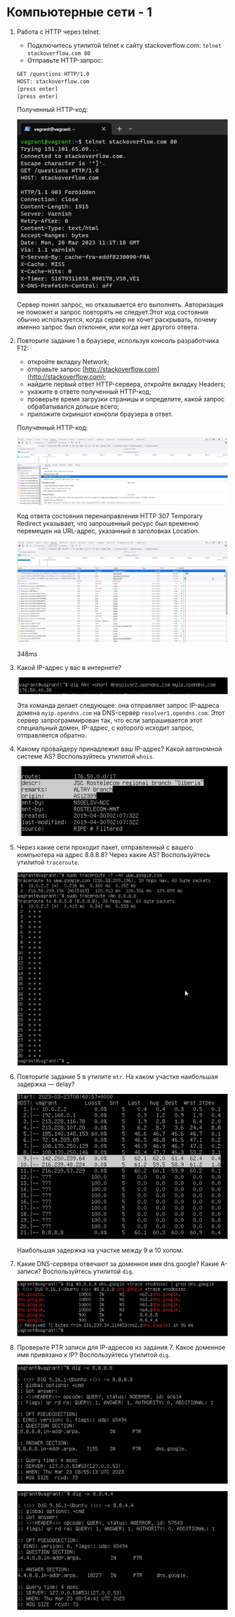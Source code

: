 # Компьютерные сети - 1

1. Работа c HTTP через telnet.

    * Подключитесь утилитой telnet к сайту stackoverflow.com:
    `telnet stackoverflow.com 80`
    * Отправьте HTTP-запрос:
    ```bash
    GET /questions HTTP/1.0
    HOST: stackoverflow.com
    [press enter]
    [press enter]
    ```

    Полученный HTTP-код:

    ![code403](./img/code403.jpg)

    Сервер понял запрос, но отказывается его выполнять. Авторизация не поможет и запрос повторять не следует.Этот код состояния обычно используется, когда сервер не хочет раскрывать, почему именно запрос был отклонен, или когда нет другого ответа.

2. Повторите задание 1 в браузере, используя консоль разработчика F12:

    * откройте вкладку Network;
    * отправьте запрос [http://stackoverflow.com](http://stackoverflow.com);
    * найдите первый ответ HTTP-сервера, откройте вкладку Headers;
    * укажите в ответе полученный HTTP-код;
    * проверьте время загрузки страницы и определите, какой запрос обрабатывался дольше всего;
    * приложите скриншот консоли браузера в ответ.

    Полученный HTTP-код:

    ![stackoverflow](./img/stackoverflow.jpg)

    Код ответа состояния перенаправления HTTP 307 Temporary Redirect указывает, что запрошенный ресурс был временно перемещен на URL-адрес, указанный в заголовках Location.

    ![348ms](./img/348ms.jpg)

    348ms

3. Какой IP-адрес у вас в интернете?

    ![dig](./img/dig.jpg)

    Эта команда делает следующее: она отправляет запрос IP-адреса домена `myip.opendns.com` на DNS-сервер `resolver1.opendns.com`. Этот сервер запрограммирован так, что если запрашивается этот специальный домен, IP-адрес, с которого исходит запрос, отправляется обратно.

4. Какому провайдеру принадлежит ваш IP-адрес? Какой автономной системе AS? Воспользуйтесь утилитой `whois`.

    ![whois](./img/whois.jpg)

5. Через какие сети проходит пакет, отправленный с вашего компьютера на адрес 8.8.8.8? Через какие AS? Воспользуйтесь утилитой `traceroute`.

    ![traceroute](./img/traceroute.jpg)

6. Повторите задание 5 в утилите `mtr`. На каком участке наибольшая задержка — delay?

    ![mtr](./img/mtr.jpg)

    Наибольшая задержка на участке между 9 и 10 хопом.

7. Какие DNS-сервера отвечают за доменное имя dns.google? Какие A-записи? Воспользуйтесь утилитой `dig`.

    ![dns_google](./img/dns_google.jpg)

8. Проверьте PTR записи для IP-адресов из задания 7. Какое доменное имя привязано к IP? Воспользуйтесь утилитой `dig`.

    ![8888](./img/8888.jpg)

    ![8844](./img/8844.jpg)

